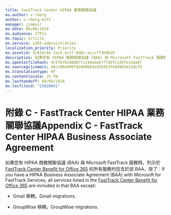 ```yaml
---
title: FastTrack Center HIPAA 業務關聯協議
ms.author: v-rberg
author: v-rberg-msft
manager: jimmuir
ms.date: 09/04/2018
ms.audience: ITPro
ms.topic: article
ms.service: o365-administration
localization_priority: Priority
ms.assetid: 5c619c4e-2ac5-4c2f-8d8c-acccff3b9b20
description: 如果您有 HIPAA 商務關聯協議 (BAA) 與 Microsoft FastTrack 服務時，列示於 FastTrack Center Benefit for Office 365 的所有服務均包含於該 BAA，除了︰
ms.openlocfilehash: dc5fb782480877c248ada67f7d27c126fe14aa67
ms.sourcegitcommit: d4cc064490fd2460682a455433fe8d9b5e219cf5
ms.translationtype: HT
ms.contentlocale: zh-TW
ms.lasthandoff: 09/04/2018
ms.locfileid: "23828041"
---
```

# <a name="appendix-c---fasttrack-center-hipaa-business-associate-agreement"></a><span data-ttu-id="ba685-103">附錄 C - FastTrack Center HIPAA 業務關聯協議</span><span class="sxs-lookup"><span data-stu-id="ba685-103">Appendix C - FastTrack Center HIPAA Business Associate Agreement</span></span>

<span data-ttu-id="ba685-104">如果您有 HIPAA 商務關聯協議 (BAA) 與 Microsoft FastTrack 服務時，列示於 [FastTrack Center Benefit for Office 365](fasttrack-benefit-for-office-365.md) 的所有服務均包含於該 BAA，除了︰</span><span class="sxs-lookup"><span data-stu-id="ba685-104">If you have a HIPAA Business Associate Agreement (BAA) with Microsoft for FastTrack Services, all services listed in the [FastTrack Center Benefit for Office 365](fasttrack-benefit-for-office-365.md) are included in that BAA except:</span></span> 
  
- <span data-ttu-id="ba685-105">Gmail 移轉。</span><span class="sxs-lookup"><span data-stu-id="ba685-105">Gmail migrations.</span></span>
    
- <span data-ttu-id="ba685-106">GroupWise 移轉。</span><span class="sxs-lookup"><span data-stu-id="ba685-106">GroupWise migrations.</span></span>
    

